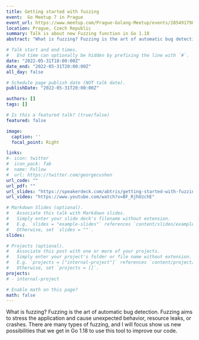 ```yaml
---
title: Getting started with fuzzing
event:  Go Meetup 7 in Prague
event_url: https://www.meetup.com/Prague-Golang-Meetup/events/285491798/
location: Prague, Czech Republic
summary: Talk is about new Fuzzing function in Go 1.18
abstract: "What is fuzzing? Fuzzing is the art of automatic bug detection. Fuzzing aims to stress the application and cause unexpected behavior, resource leaks, or crashes. There are many types of fuzzing, and I will focus show us new possibilities that we get in Go 1.18 to use this tool to improve our code."

# Talk start and end times.
#   End time can optionally be hidden by prefixing the line with `#`.
date: "2022-05-31T18:00:00Z"
date_end: "2022-05-31T20:00:00Z"
all_day: false

# Schedule page publish date (NOT talk date).
publishDate: "2022-05-31T20:00:00Z"

authors: []
tags: []

# Is this a featured talk? (true/false)
featured: false

image:
  caption: ''
  focal_point: Right

links:
#- icon: twitter
#  icon_pack: fab
#  name: Follow
#  url: https://twitter.com/georgecushen
url_code: ""
url_pdf: ""
url_slides: "https://speakerdeck.com/abtris/getting-started-with-fuzzing"
url_video: "https://www.youtube.com/watch?v=BF_RjhUzchE"

# Markdown Slides (optional).
#   Associate this talk with Markdown slides.
#   Simply enter your slide deck's filename without extension.
#   E.g. `slides = "example-slides"` references `content/slides/example-slides.md`.
#   Otherwise, set `slides = ""`.
slides:

# Projects (optional).
#   Associate this post with one or more of your projects.
#   Simply enter your project's folder or file name without extension.
#   E.g. `projects = ["internal-project"]` references `content/project/deep-learning/index.md`.
#   Otherwise, set `projects = []`.
projects:
# - internal-project

# Enable math on this page?
math: false
---
```



What is fuzzing? Fuzzing is the art of automatic bug detection. Fuzzing aims to stress the application and cause unexpected behavior, resource leaks, or crashes. There are many types of fuzzing, and I will focus show us new possibilities that we get in Go 1.18 to use this tool to improve our code.
